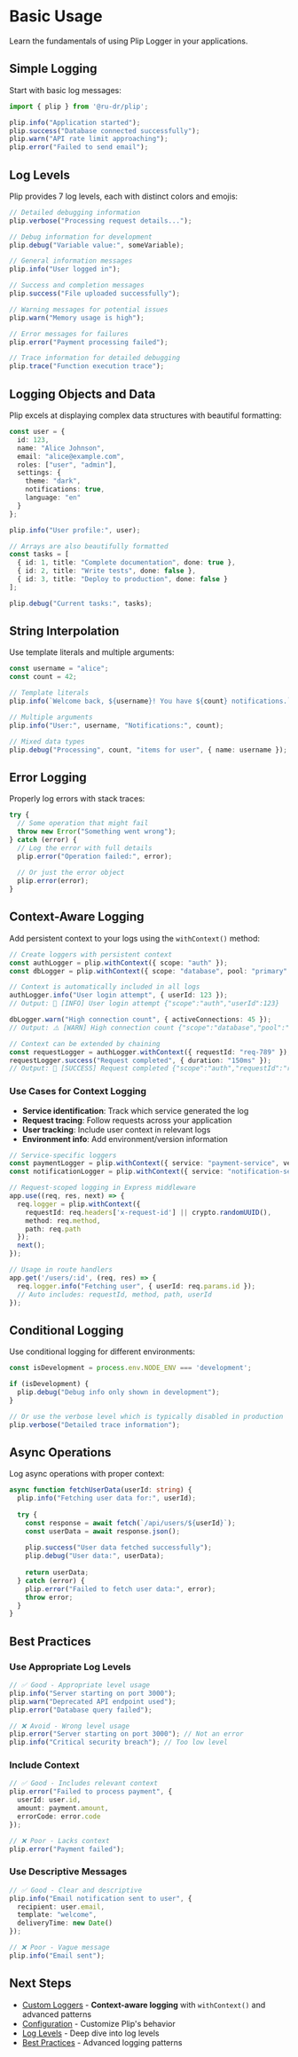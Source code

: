 # Basic Usage

Learn the fundamentals of using Plip Logger in your applications.

## Simple Logging

Start with basic log messages:

```typescript
import { plip } from '@ru-dr/plip';

plip.info("Application started");
plip.success("Database connected successfully");
plip.warn("API rate limit approaching");
plip.error("Failed to send email");
```

## Log Levels

Plip provides 7 log levels, each with distinct colors and emojis:

```typescript
// Detailed debugging information
plip.verbose("Processing request details...");

// Debug information for development
plip.debug("Variable value:", someVariable);

// General information messages
plip.info("User logged in");

// Success and completion messages
plip.success("File uploaded successfully");

// Warning messages for potential issues
plip.warn("Memory usage is high");

// Error messages for failures
plip.error("Payment processing failed");

// Trace information for detailed debugging
plip.trace("Function execution trace");
```

## Logging Objects and Data

Plip excels at displaying complex data structures with beautiful formatting:

```typescript
const user = {
  id: 123,
  name: "Alice Johnson",
  email: "alice@example.com",
  roles: ["user", "admin"],
  settings: {
    theme: "dark",
    notifications: true,
    language: "en"
  }
};

plip.info("User profile:", user);

// Arrays are also beautifully formatted
const tasks = [
  { id: 1, title: "Complete documentation", done: true },
  { id: 2, title: "Write tests", done: false },
  { id: 3, title: "Deploy to production", done: false }
];

plip.debug("Current tasks:", tasks);
```

## String Interpolation

Use template literals and multiple arguments:

```typescript
const username = "alice";
const count = 42;

// Template literals
plip.info(`Welcome back, ${username}! You have ${count} notifications.`);

// Multiple arguments
plip.info("User:", username, "Notifications:", count);

// Mixed data types
plip.debug("Processing", count, "items for user", { name: username });
```

## Error Logging

Properly log errors with stack traces:

```typescript
try {
  // Some operation that might fail
  throw new Error("Something went wrong");
} catch (error) {
  // Log the error with full details
  plip.error("Operation failed:", error);
  
  // Or just the error object
  plip.error(error);
}
```

## Context-Aware Logging

Add persistent context to your logs using the `withContext()` method:

```typescript
// Create loggers with persistent context
const authLogger = plip.withContext({ scope: "auth" });
const dbLogger = plip.withContext({ scope: "database", pool: "primary" });

// Context is automatically included in all logs
authLogger.info("User login attempt", { userId: 123 });
// Output: 🫧 [INFO] User login attempt {"scope":"auth","userId":123}

dbLogger.warn("High connection count", { activeConnections: 45 });
// Output: ⚠️ [WARN] High connection count {"scope":"database","pool":"primary","activeConnections":45}

// Context can be extended by chaining
const requestLogger = authLogger.withContext({ requestId: "req-789" });
requestLogger.success("Request completed", { duration: "150ms" });
// Output: 🎉 [SUCCESS] Request completed {"scope":"auth","requestId":"req-789","duration":"150ms"}
```

### Use Cases for Context Logging

- **Service identification**: Track which service generated the log
- **Request tracing**: Follow requests across your application
- **User tracking**: Include user context in relevant logs
- **Environment info**: Add environment/version information

```typescript
// Service-specific loggers
const paymentLogger = plip.withContext({ service: "payment-service", version: "2.1.0" });
const notificationLogger = plip.withContext({ service: "notification-service", version: "1.4.2" });

// Request-scoped logging in Express middleware
app.use((req, res, next) => {
  req.logger = plip.withContext({ 
    requestId: req.headers['x-request-id'] || crypto.randomUUID(),
    method: req.method,
    path: req.path
  });
  next();
});

// Usage in route handlers
app.get('/users/:id', (req, res) => {
  req.logger.info("Fetching user", { userId: req.params.id });
  // Auto includes: requestId, method, path, userId
});
```

## Conditional Logging

Use conditional logging for different environments:

```typescript
const isDevelopment = process.env.NODE_ENV === 'development';

if (isDevelopment) {
  plip.debug("Debug info only shown in development");
}

// Or use the verbose level which is typically disabled in production
plip.verbose("Detailed trace information");
```

## Async Operations

Log async operations with proper context:

```typescript
async function fetchUserData(userId: string) {
  plip.info("Fetching user data for:", userId);
  
  try {
    const response = await fetch(`/api/users/${userId}`);
    const userData = await response.json();
    
    plip.success("User data fetched successfully");
    plip.debug("User data:", userData);
    
    return userData;
  } catch (error) {
    plip.error("Failed to fetch user data:", error);
    throw error;
  }
}
```

## Best Practices

### Use Appropriate Log Levels

```typescript
// ✅ Good - Appropriate level usage
plip.info("Server starting on port 3000");
plip.warn("Deprecated API endpoint used");
plip.error("Database query failed");

// ❌ Avoid - Wrong level usage
plip.error("Server starting on port 3000"); // Not an error
plip.info("Critical security breach"); // Too low level
```

### Include Context

```typescript
// ✅ Good - Includes relevant context
plip.error("Failed to process payment", {
  userId: user.id,
  amount: payment.amount,
  errorCode: error.code
});

// ❌ Poor - Lacks context
plip.error("Payment failed");
```

### Use Descriptive Messages

```typescript
// ✅ Good - Clear and descriptive
plip.info("Email notification sent to user", {
  recipient: user.email,
  template: "welcome",
  deliveryTime: new Date()
});

// ❌ Poor - Vague message
plip.info("Email sent");
```

## Next Steps

- [Custom Loggers](/examples/custom-loggers) - **Context-aware logging** with `withContext()` and advanced patterns
- [Configuration](/guide/configuration) - Customize Plip's behavior
- [Log Levels](/guide/log-levels) - Deep dive into log levels
- [Best Practices](/guide/best-practices) - Advanced logging patterns